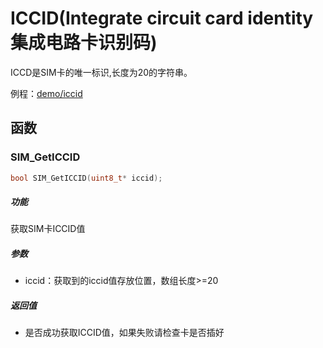 ICCID(Integrate circuit card identity 集成电路卡识别码)
===

ICCD是SIM卡的唯一标识,长度为20的字符串。

例程：[demo/iccid](https://github.com/Ai-Thinker-Open/GPRS_C_SDK/blob/master/demo/iccid/src/demo_iccid.c)

## 函数

### SIM_GetICCID

```c
bool SIM_GetICCID(uint8_t* iccid);
```

##### 功能

获取SIM卡ICCID值

##### 参数

* iccid：获取到的iccid值存放位置，数组长度>=20

##### 返回值

* 是否成功获取ICCID值，如果失败请检查卡是否插好

